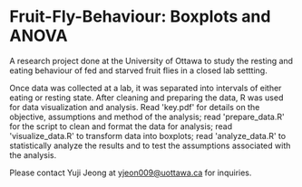 # Fruit-Fly-Behaviour: Boxplots and ANOVA 
A research project done at the University of Ottawa to study the resting and eating behaviour of fed and starved fruit flies in a closed lab settting.

Once data was collected at a lab, it was separated into intervals of either eating or resting state. After cleaning and preparing the data, R was used for data visualization and analysis. Read 'key.pdf' for details on the objective, assumptions and method of the analysis; read 'prepare_data.R' for the script to clean and format the data for analysis; read 'visualize_data.R' to transform data into boxplots; read 'analyze_data.R' to statistically analyze the results and to test the assumptions associated with the analysis.

Please contact Yuji Jeong at yjeon009@uottawa.ca for inquiries.
